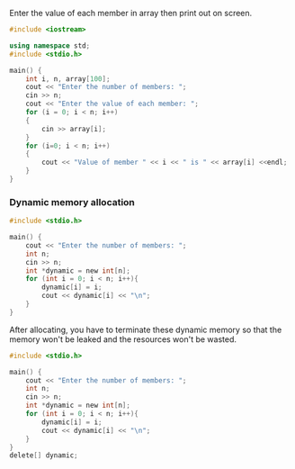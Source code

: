 Enter the value of each member in array then print out on screen.

```c++
#include <iostream>

using namespace std;
#include <stdio.h>

main() {
	int i, n, array[100];
	cout << "Enter the number of members: ";
	cin >> n;
	cout << "Enter the value of each member: ";
	for (i = 0; i < n; i++)
	{ 
		cin >> array[i];
	}
	for (i=0; i < n; i++)
	{
		cout << "Value of member " << i << " is " << array[i] <<endl;
	}
}
```

### Dynamic memory allocation

```c
#include <stdio.h>

main() {
	cout << "Enter the number of members: ";
	int n;
	cin >> n;
	int *dynamic = new int[n];
	for (int i = 0; i < n; i++){
		dynamic[i] = i;
		cout << dynamic[i] << "\n";
	}
}
```

After allocating, you have to terminate these dynamic memory so that the memory won't be leaked and the resources won't be wasted.

```c
#include <stdio.h>

main() {
	cout << "Enter the number of members: ";
	int n;
	cin >> n;
	int *dynamic = new int[n];
	for (int i = 0; i < n; i++){
		dynamic[i] = i;
		cout << dynamic[i] << "\n";
	}
}
delete[] dynamic;
```